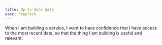 ```yaml
---
title: Up-to-date data
user: PropTech
---
```


When I am building a service, I want to have confidence that I have access to the most recent data, so that the thing I am building is useful and relevant.